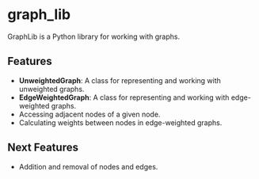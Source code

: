 # graph_lib

GraphLib is a Python library for working with graphs. 

## Features

- **UnweightedGraph**: A class for representing and working with unweighted graphs.
- **EdgeWeightedGraph**: A class for representing and working with edge-weighted graphs.
- Accessing adjacent nodes of a given node.
- Calculating weights between nodes in edge-weighted graphs.

## Next Features

- Addition and removal of nodes and edges.


